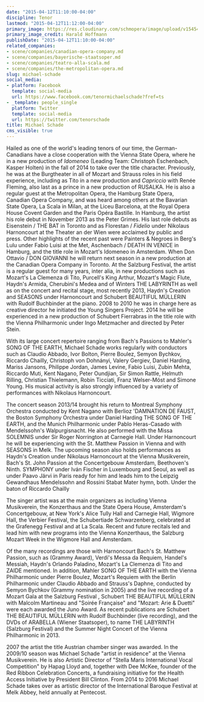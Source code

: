 ```yaml
---
date: "2015-04-12T11:10:00-04:00"
discipline: Tenor
lastmod: "2015-04-12T11:12:00-04:00"
primary_image: https://res.cloudinary.com/schmopera/image/upload/v1545409169/media/webhook-uploads/1428851329488/20131105_michael-schade-3-credit-harald-hoffmann-hires.jpg.jpg
primary_image_credit: Harald Hoffmann
publishDate: "2015-04-12T11:10:00-04:00"
related_companies:
- scene/companies/canadian-opera-company.md
- scene/companies/bayerische-staatsoper.md
- scene/companies/teatro-alla-scala.md
- scene/companies/the-metropolitan-opera.md
slug: michael-schade
social_media:
- platform: Facebook
  template: social-media
  url: https://www.facebook.com/tenormichaelschade?fref=ts
- _template: people_single
  platform: Twitter
  template: social-media
  url: https://twitter.com/tenorschade
title: Michael Schade
cms_visible: true
---
```


<p>
	Hailed as one of the world's leading tenors of our time, the German-Canadians have a close cooperation with the Vienna State Opera, where he in a new production of <em>Idomeneo</em> (Leading Team: Christoph Eschenbach, Kasper Holten) in the fall of 2014 to take over the title character. Previously, he was at the Burgtheater in all of Mozart and Strauss roles in his field experience, including as Tito in a new production and <em>Capriccio</em> with Renée Fleming, also last as a prince in a new production of RUSALKA. He is also a regular guest at the Metropolitan Opera, the Hamburg State Opera, Canadian Opera Company, and was heard among others at the Bavarian State Opera, La Scala in Milan, at the Liceu Barcelona, at the Royal Opera House Covent Garden and the Paris Opéra Bastille. In Hamburg, the artist his role debut in November 2013 as the Peter Grimes. His last role debuts as Eisenstein / THE BAT in Toronto and as Florestan / <em>Fidelio</em> under Nikolaus Harnoncourt at the Theater an der Wien were acclaimed by public and press. Other highlights of the recent past were Painters &amp; Negroes in Berg's Lulu under Fabio Luisi at the Met, Aschenbach / DEATH IN VENICE in Hamburg, and the title role in Mozart's Idomeneo in Amsterdam. When Don Ottavio / DON GIOVANNI he will return next season in a new production at the Canadian Opera Company in Toronto. At the Salzburg Festival, the artist is a regular guest for many years, inter alia, in new productions such as Mozart's La Clemenza di Tito, Purcell's King Arthur, Mozart's Magic Flute, Haydn's Armida, Cherubini's Medea and of Winters THE LABYRINTH as well as on the concert and recital stage, most recently 2013, Haydn's Creation and SEASONS under Harnoncourt and Schubert BEAUTIFUL MÜLLERIN with Rudolf Buchbinder at the piano. 2008 to 2010 he was in charge here as creative director he initiated the Young Singers Project. 2014 he will be experienced in a new production of Schubert Fierrabras in the title role with the Vienna Philharmonic under Ingo Metzmacher and directed by Peter Stein.
</p>
<p>
	With its large concert repertoire ranging from Bach's Passions to Mahler's SONG OF THE EARTH, Michael Schade works regularly with conductors such as Claudio Abbado, Ivor Bolton, Pierre Boulez, Semyon Bychkov, Riccardo Chailly, Christoph von Dohnányi, Valery Gergiev, Daniel Harding, Mariss Jansons, Philippe Jordan, James Levine, Fabio Luisi, Zubin Mehta, Riccardo Muti, Kent Nagano, Peter Oundjian, Sir Simon Rattle, Helmuth Rilling, Christian Thielemann, Robin Ticciati, Franz Welser-Möst and Simone Young. His musical activity is also strongly influenced by a variety of performances with Nikolaus Harnoncourt.<br>
</p>
<p>
	The concert season 2013/14 brought his return to Montreal Symphony Orchestra conducted by Kent Nagano with Berlioz 'DAMNATION DE FAUST, the Boston Symphony Orchestra under Daniel Harding THE SONG OF THE EARTH, and the Munich Philharmonic under Pablo Heras-Casado with Mendelssohn's Walpurgisnacht. He also performed with the Missa SOLEMNIS under Sir Roger Norrington at Carnegie Hall. Under Harnoncourt he will be experiencing with the St. Matthew Passion in Vienna and with SEASONS in Melk. The upcoming season also holds performances as Haydn's Creation under Nikolaus Harnoncourt at the Vienna Musikverein, Bach's St. John Passion at the Concertgebouw Amsterdam, Beethoven's Ninth. SYMPHONY under Iván Fischer in Luxembourg and Seoul, as well as under Paavo Järvi in Paris ready for him and leads him to the Leipzig Gewandhaus Mendelssohn and Rossini Stabat Mater hymn, both. Under the baton of Riccardo Chailly<br>
</p>
<p>
	The singer artist was at the main organizers as including Vienna Musikverein, the Konzerthaus and the State Opera House, Amsterdam's Concertgebouw, at New York's Alice Tully Hall and Carnegie Hall, Wigmore Hall, the Verbier Festival, the Schubertiade Schwarzenberg, celebrated at the Grafenegg Festival and at La Scala. Recent and future recitals led and lead him with new programs into the Vienna Konzerthaus, the Salzburg Mozart Week in the Wigmore Hall and Amsterdam.
</p>
<p>
	Of the many recordings are those with Harnoncourt Bach's St. Matthew Passion, such as (Grammy Award), Verdi's Messa da Requiem, Handel's Messiah, Haydn's Orlando Paladino, Mozart's La Clemenza di Tito and ZAIDE mentioned. In addition, Mahler SONG OF THE EARTH with the Vienna Philharmonic under Pierre Boulez, Mozart's Requiem with the Berlin Philharmonic under Claudio Abbado and Strauss's Daphne, conducted by Semyon Bychkov (Grammy nomination in 2005) and the live recording of a Mozart Gala at the Salzburg Festival , Schubert THE BEAUTIFUL MÜLLERIN with Malcolm Martineau and "Soirée Française" and "Mozart: Arie &amp; Duetti" were each awarded the Juno Award. As recent publications are Schubert THE BEAUTIFUL MÜLLERIN with Rudolf Buchbinder (live recording), and the DVDs of ARABELLA (Wiener Staatsoper), to name THE LABYRINTH (Salzburg Festival) and the Summer Night Concert of the Vienna Philharmonic in 2013.
</p>
<p>
	2007 the artist the title Austrian chamber singer was awarded. In the 2009/10 season was Michael Schade "artist in residence" at the Vienna Musikverein. He is also Artistic Director of "Stella Maris International Vocal Competition" by Hapag Lloyd and, together with Dee McKee, founder of the Red Ribbon Celebration Concerts, a fundraising initiative for the Health Access Initiative by President Bill Clinton. From 2014 to 2016 Michael Schade takes over as artistic director of the International Baroque Festival at Melk Abbey, held annually at Pentecost.
</p>
